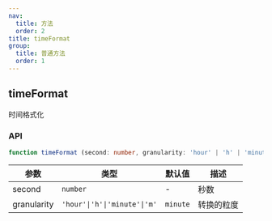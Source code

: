 ```yaml
---
nav:
  title: 方法
  order: 2
title: timeFormat
group:
  title: 普通方法
  order: 1
---
```


## timeFormat

时间格式化

### API

```ts
function timeFormat (second: number, granularity: 'hour' | 'h' | 'minute' | 'm' = 'minute'): number | string;
```

| 参数        | 类型                         | 默认值   | 描述       |
| ----------- | ---------------------------- | -------- | ---------- |
| second      | `number`                     | -        | 秒数       |
| granularity | `'hour'\|'h'\|'minute'\|'m'` | `minute` | 转换的粒度 |

